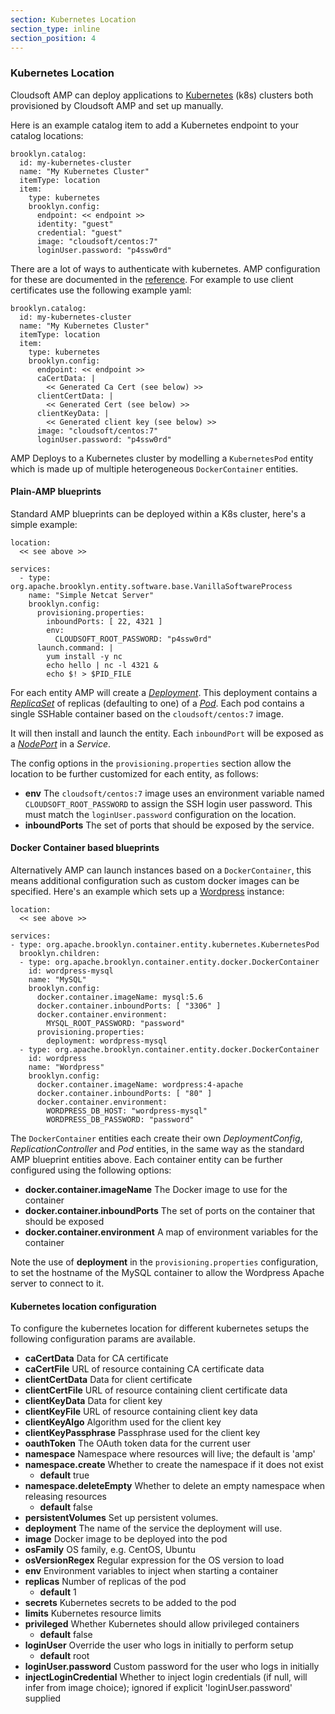 ```yaml
---
section: Kubernetes Location
section_type: inline
section_position: 4
---
```


### Kubernetes Location

Cloudsoft AMP can deploy applications to [Kubernetes](http://kubernetes.io/) (k8s) clusters both provisioned by Cloudsoft AMP and set up manually.

Here is an example catalog item to add a Kubernetes endpoint to your catalog locations:

    brooklyn.catalog:
      id: my-kubernetes-cluster
      name: "My Kubernetes Cluster"
      itemType: location
      item:
        type: kubernetes
        brooklyn.config:
          endpoint: << endpoint >>
          identity: "guest"
          credential: "guest"
          image: "cloudsoft/centos:7"
          loginUser.password: "p4ssw0rd"

There are a lot of ways to authenticate with kubernetes.  AMP configuration for these are documented in the [reference](kubernetes-location-configuration).  For example to use client
certificates use the following example yaml:

    brooklyn.catalog:
      id: my-kubernetes-cluster
      name: "My Kubernetes Cluster"
      itemType: location
      item:
        type: kubernetes
        brooklyn.config:
          endpoint: << endpoint >>
          caCertData: |
            << Generated Ca Cert (see below) >>
          clientCertData: |
            << Generated Cert (see below) >>
          clientKeyData: |
            << Generated client key (see below) >>
          image: "cloudsoft/centos:7"
          loginUser.password: "p4ssw0rd"

AMP Deploys to a Kubernetes cluster by modelling a `KubernetesPod` entity which is made up of multiple heterogeneous `DockerContainer` entities.

#### Plain-AMP blueprints

Standard AMP blueprints can be deployed within a K8s cluster, here's a simple example:

    location:
      << see above >>

    services:
      - type: org.apache.brooklyn.entity.software.base.VanillaSoftwareProcess
        name: "Simple Netcat Server"
        brooklyn.config:
          provisioning.properties:
            inboundPorts: [ 22, 4321 ]
            env:
              CLOUDSOFT_ROOT_PASSWORD: "p4ssw0rd"
          launch.command: |
            yum install -y nc
            echo hello | nc -l 4321 &
            echo $! > $PID_FILE

For each entity AMP will create a [_Deployment_](http://kubernetes.io/docs/user-guide/deployments/).
This deployment contains a [_ReplicaSet_](http://kubernetes.io/docs/user-guide/replicasets/)
of replicas (defaulting to one) of a [_Pod_](http://kubernetes.io/docs/user-guide/pods/).
Each pod contains a single SSHable container based on the `cloudsoft/centos:7` image.

It will then install and launch the entity. Each `inboundPort` will be exposed as a
[_NodePort_](http://kubernetes.io/docs/user-guide/services/#type-nodeport) in a _Service_.

The config options in the `provisioning.properties` section allow the location to be further customized for each entity, as follows:

- **env**  The `cloudsoft/centos:7` image uses an environment variable named `CLOUDSOFT_ROOT_PASSWORD`
   to assign the SSH login user password. This must match the `loginUser.password` configuration on the location.
- **inboundPorts**  The set of ports that should be exposed by the service.

#### Docker Container based blueprints

Alternatively AMP can launch instances based on a `DockerContainer`, this means additional configuration such as custom docker images can be specified. Here's an example which sets up a [Wordpress](https://wordpress.org/) instance:

    location:
      << see above >>

    services:
    - type: org.apache.brooklyn.container.entity.kubernetes.KubernetesPod
      brooklyn.children:
      - type: org.apache.brooklyn.container.entity.docker.DockerContainer
        id: wordpress-mysql
        name: "MySQL"
        brooklyn.config:
          docker.container.imageName: mysql:5.6
          docker.container.inboundPorts: [ "3306" ]
          docker.container.environment:
            MYSQL_ROOT_PASSWORD: "password"
          provisioning.properties:
            deployment: wordpress-mysql
      - type: org.apache.brooklyn.container.entity.docker.DockerContainer
        id: wordpress
        name: "Wordpress"
        brooklyn.config:
          docker.container.imageName: wordpress:4-apache
          docker.container.inboundPorts: [ "80" ]
          docker.container.environment:
            WORDPRESS_DB_HOST: "wordpress-mysql"
            WORDPRESS_DB_PASSWORD: "password"

The `DockerContainer` entities each create their own _DeploymentConfig_, _ReplicationController_ and _Pod_ entities,
in the same way as the standard AMP blueprint entities above. Each container entity can be further configured using the following options:

- **docker.container.imageName** The Docker image to use for the container
- **docker.container.inboundPorts** The set of ports on the container that should be exposed
- **docker.container.environment** A map of environment variables for the container

Note the use of **deployment** in the `provisioning.properties` configuration, to set the hostname of the MySQL container to allow the Wordpress Apache server to connect to it.

#### Kubernetes location configuration

To configure the kubernetes location for different kubernetes setups the following configuration params are available.

- **caCertData** Data for CA certificate
- **caCertFile** URL of resource containing CA certificate data
- **clientCertData** Data for client certificate
- **clientCertFile** URL of resource containing client certificate data
- **clientKeyData** Data for client key
- **clientKeyFile** URL of resource containing client key data
- **clientKeyAlgo** Algorithm used for the client key
- **clientKeyPassphrase** Passphrase used for the client key
- **oauthToken** The OAuth token data for the current user
- **namespace** Namespace where resources will live; the default is 'amp'
- **namespace.create** Whether to create the namespace if it does not exist
  - **default** true
- **namespace.deleteEmpty** Whether to delete an empty namespace when releasing resources
  - **default** false
- **persistentVolumes** Set up persistent volumes.
- **deployment** The name of the service the deployment will use.
- **image** Docker image to be deployed into the pod
- **osFamily** OS family, e.g. CentOS, Ubuntu
- **osVersionRegex** Regular expression for the OS version to load
- **env** Environment variables to inject when starting a container
- **replicas** Number of replicas of the pod
  - **default** 1
- **secrets** Kubernetes secrets to be added to the pod
- **limits** Kubernetes resource limits
- **privileged** Whether Kubernetes should allow privileged containers
  - **default** false
- **loginUser** Override the user who logs in initially to perform setup
  - **default** root
- **loginUser.password** Custom password for the user who logs in initially
- **injectLoginCredential** Whether to inject login credentials (if null, will infer from image choice); ignored if explicit 'loginUser.password' supplied
